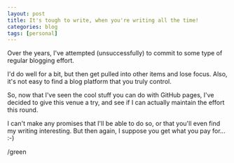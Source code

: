 ```yaml
---
layout: post
title: It's tough to write, when you're writing all the time!
categories: blog
tags: [personal]
---
```


Over the years, I've attempted (unsuccessfully) to commit to some type of regular blogging effort.

I'd do well for a bit, but then get pulled into other items and lose focus.  Also, it's not easy to find a blog platform that you truly control.

So, now that I've seen the cool stuff you can do with GitHub pages, I've decided to give this venue a try, and see if I can actually maintain the effort this round.

I can't make any promises that I'll be able to do so, or that you'll even find my writing interesting.  But then again, I suppose you get what you pay for...  :-)

/green
